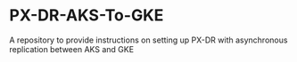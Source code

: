 # PX-DR-AKS-To-GKE
A repository to provide instructions on setting up PX-DR with asynchronous replication between AKS and GKE
